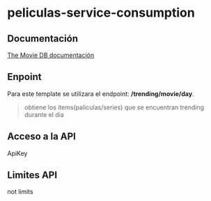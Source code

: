 # peliculas-service-consumption

## Documentación
[The Movie DB documentación](https://developers.themoviedb.org/3/getting-started/introduction)
## Enpoint
Para este template se utilizara el endpoint: **/trending/movie/day**.
> obtiene los items(paliculas/series) que se encuentran trending durante el dia
## Acceso a la API
ApiKey
## Limites API
not limits